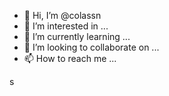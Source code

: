 - 👋 Hi, I’m @colassn
- 👀 I’m interested in ...
- 🌱 I’m currently learning ...
- 💞️ I’m looking to collaborate on ...
- 📫 How to reach me ...

<!---
colassn/colassn is a ✨ special ✨ repository because its `README.md` (this file) appears on your GitHub profile.
You can click the Preview link to take a look at your changes.
--->s
